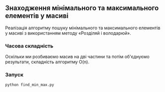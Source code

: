## Знаходження мінімального та максимального елементів у масиві
Реалізація алгоритму пошуку мінімального та максимального елементів у масиві з використанням методу «Розділяй і володарюй».  

### Часова складність

Оскільки ми розбиваємо масив на дві частини та потім об'єднуємо результати, складність алгоритму O(n).  

### Запуск

`python find_min_max.py`
